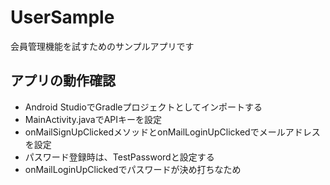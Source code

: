 # UserSample

会員管理機能を試すためのサンプルアプリです

## アプリの動作確認

- Android StudioでGradleプロジェクトとしてインポートする
- MainActivity.javaでAPIキーを設定
- onMailSignUpClickedメソッドとonMailLoginUpClickedでメールアドレスを設定
 - パスワード登録時は、TestPasswordと設定する
  - onMailLoginUpClickedでパスワードが決め打ちなため
